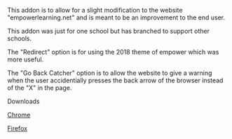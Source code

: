 This addon is to allow for a slight modification to the website 
"empowerlearning.net" and is meant to be an improvement to the end user.

This addon was just for one school but has branched to 
support other schools.

The "Redirect" option is for using the 2018 theme of empower which 
was more useful.

The "Go Back Catcher" option is to allow the website to give a warning 
when the user accidentially presses the back arrow of the browser instead
of the "X" in the page.

Downloads

[Chrome](https://chrome.google.com/webstore/detail/empowerify/eijoagbdkjifbgbkhebmdpaofdmniomg)

[Firefox](https://github.com/RyanHir/Empowerify/releases/download/master/empowerify-1.9.2.1-fx.xpi)
